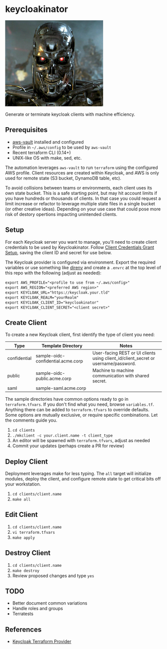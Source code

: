 # keycloakinator

![keycloakinator](https://raw.githubusercontent.com/deadlysyn/keycloakinator/main/assets/terminator.png "Terminated!")

Generate or terminate keycloak clients with machine efficiency.

## Prerequisites

- [aws-vault](https://github.com/99designs/aws-vault) installed and configured
- Profile in `~/.aws/config` to be used by `aws-vault`
- Recent terraform CLI (0.14+)
- UNIX-like OS with make, sed, etc.

The automation leverages `aws-vault` to run `terraform` using the configured AWS
profile. Client resources are created within Keycloak, and AWS is only used
for remote state (S3 bucket, DynamoDB table, etc).

To avoid collisions between teams or environments, each client uses its own
state bucket. This is a safe starting point, but may hit account limits if you have
hundreds or thousands of clients. In that case you could request a limit
increase or refactor to leverage multiple state files in a single bucket
(or other creative ideas). Depending on your use case that could pose more
risk of destory opertions impacting unintended clients.

## Setup

For each Keycloak server you want to manage, you'll need to create
client credentials to be used by Keycloakinator. Follow
[Client Credentials Grant Setup](https://registry.terraform.io/providers/mrparkers/keycloak/latest/docs#keycloak-setup),
saving the client ID and secret for use below.

The Keycloak provider is configured via environment. Export the
required variables or use something like [direnv](https://direnv.net)
and create a `.envrc` at the top level of this repo with the following
(adjust as needed):

```console
export AWS_PROFILE="<profile to use from ~/.aws/config>"
export AWS_REGION="<preferred AWS region>"
export KEYCLOAK_URL="https://keycloak.your.tld"
export KEYCLOAK_REALM="yourRealm"
export KEYCLOAK_CLIENT_ID="keycloakinator"
export KEYCLOAK_CLIENT_SECRET="<client secret>"
```

## Create Client

To create a new Keycloak client, first identify the type of client you need:

| Type         | Template Directory                 | Notes                                                                              |
| ------------ | ---------------------------------- | ---------------------------------------------------------------------------------- |
| confidential | sample-oidc-confidential.acme.corp | User-facing REST or UI clients using client_id/client_secret or username/password. |
| public       | sample-oidc-public.acme.corp       | Machine to machine communication with shared secret.                               |
| saml         | sample-saml.acme.corp              |                                                                                    |

The sample directories have common options ready to go in `terraform.tfvars`. If you don't
find what you need, browse `variables.tf`. Anything there can be added to
`terraform.tfvars` to override defaults. Some options are mutually exclusive, or require
specific combinations. Let the comments guide you.

1. `cd clients`
1. `./mkclient -c your.client.name -t client_type`
1. An editor will be spawned with `terraform.tfvars`, adjust as needed
1. Commit your updates (perhaps create a PR for review)

## Deploy Client

Deployment leverages make for less typing. The `all` target will initialize modules,
deploy the client, and configure remote state to get critical bits off your workstation.

1. `cd clients/client.name`
1. `make all`

## Edit Client

1. `cd clients/client.name`
1. `vi terraform.tfvars`
1. `make apply`

## Destroy Client

1. `cd clients/client.name`
1. `make destroy`
1. Review proposed changes and type `yes`

## TODO

- Better document common variations
- Handle roles and groups
- Terratests

## References

- [Keycloak Terraform Provider](https://github.com/mrparkers/terraform-provider-keycloak)
